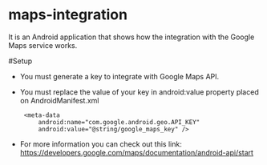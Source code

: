 # maps-integration
It is an Android application that shows how the integration with the Google Maps service works.

#Setup
 - You must generate a key to integrate with Google Maps API. 
 - You must replace the value of your key in  android:value property placed on AndroidManifest.xml

        <meta-data
            android:name="com.google.android.geo.API_KEY"
            android:value="@string/google_maps_key" />

 - For more information you can check out this link: https://developers.google.com/maps/documentation/android-api/start
